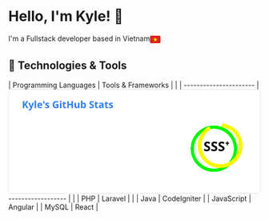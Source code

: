 # Hello, I'm Kyle! 👋

 <div style="display: flex;">
 <span>I'm a Fullstack developer based in Vietnam</span>
  <img valign=bottom src="https://raw.githubusercontent.com/phieule2024/phieule2024/5b25793793916496c3a5cb913232f1a8d2389d98/vn-icon.svg" alt="flag" height="21px" style"vertical-align: bottom;">
</div>

## 🔧 Technologies & Tools 

| Programming Languages | Tools & Frameworks |  |<img src="https://raw.githubusercontent.com/phieule2024/phieule2024/0b4078771fab80afd0df4d4ed1d28eb90d597bde/kai.svg" alt="kai" align="right">
| ---------------------- | ------------------ | |
| PHP                    | Laravel            |  |
| Java                   | CodeIgniter        |
| JavaScript             | Angular            |
| MySQL                  | React              |

